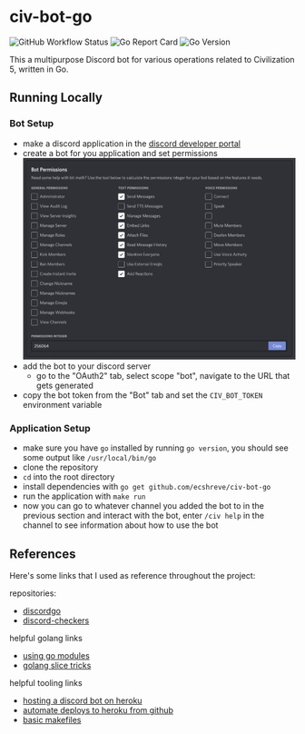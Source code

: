 # civ-bot-go

![GitHub Workflow Status](https://img.shields.io/github/workflow/status/ecshreve/civ-bot-go/Go)
![Go Report Card](https://goreportcard.com/badge/github.com/ecshreve/civ-bot-go)
![Go Version](https://img.shields.io/github/go-mod/go-version/ecshreve/civ-bot-go)

This a multipurpose Discord bot for various operations related to Civilization 5, written in Go.

## Running Locally

### Bot Setup

- make a discord application in the [discord developer portal][1]
- create a bot for you application and set permissions
  ![bot perms](static/botperms.png "bot perms")
- add the bot to your discord server
  - go to the "OAuth2" tab, select scope "bot", navigate to the URL that gets generated
- copy the bot token from the "Bot" tab and set the `CIV_BOT_TOKEN` environment variable

### Application Setup

- make sure you have `go` installed by running `go version`, you should see some output like `/usr/local/bin/go`
- clone the repository
- `cd` into the root directory
- install dependencies with `go get github.com/ecshreve/civ-bot-go`
- run the application with `make run`
- now you can go to whatever channel you added the bot to in the previous section and interact with the bot, enter `/civ help` in the channel to see information about how to use the bot

## References

Here's some links that I used as reference throughout the project:

repositories:

- [discordgo](https://github.com/bwmarrin/discordgo)
- [discord-checkers](https://github.com/jmsheff/discord-checkers)

helpful golang links

- [using go modules](https://blog.golang.org/using-go-modules)
- [golang slice tricks](https://github.com/golang/go/wiki/SliceTricks)

helpful tooling links

- [hosting a discord bot on heroku](https://medium.com/@mason.spr/hosting-a-discord-js-bot-for-free-using-heroku-564c3da2d23f)
- [automate deploys to heroku from github](https://devcenter.heroku.com/articles/github-integration)
- [basic makefiles](https://tutorialedge.net/golang/makefiles-for-go-developers/)

[1]: https://discord.com/developers/applications
